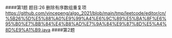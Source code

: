 
####第1题
题目:26  删除有序数组重复项
https://github.com/vincepeng/algo_2021/blob/main/tmp/leetcode/editor/cn/%5B26%5D%E5%88%A0%E9%99%A4%E6%9C%89%E5%BA%8F%E6%95%B0%E7%BB%84%E4%B8%AD%E7%9A%84%E9%87%8D%E5%A4%8D%E9%A1%B9.java
####第2题


